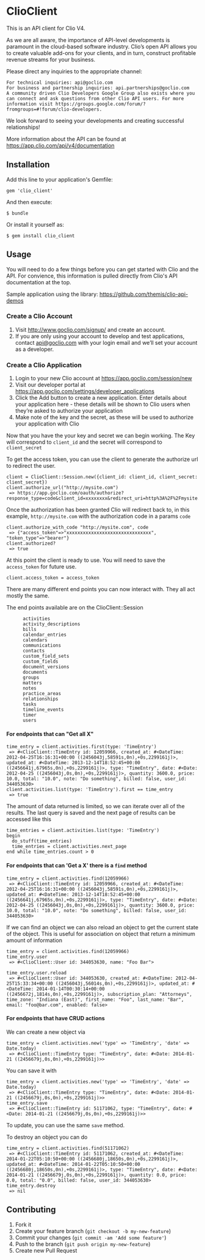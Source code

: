 # ClioClient

This is an API client for Clio V4.

As we are all aware, the importance of API-level developments is paramount in the cloud-based software industry. Clio’s open API allows you to create valuable add-ons for your clients, and in turn, construct profitable revenue streams for your business.

Please direct any inquiries to the appropriate channel:

    For technical inquiries: api@goclio.com
    For business and partnership inquiries: api.partnerships@goclio.com
    A community driven Clio Developers Google Group also exists where you can connect and ask questions from other Clio API users. For more information visit https://groups.google.com/forum/?fromgroups=#!forum/clio-developers.

We look forward to seeing your developments and creating successful relationships!

More information about the API can be found at https://app.clio.com/api/v4/documentation

## Installation

Add this line to your application's Gemfile:

    gem 'clio_client'

And then execute:

    $ bundle

Or install it yourself as:

    $ gem install clio_client

## Usage

You will need to do a few things before you can get started with Clio and the API. For convience, this information is pulled directly from Clio's API documentation at the top.

Sample application using the library: https://github.com/themis/clio-api-demos

### Create a Clio Account

1. Visit http://www.goclio.com/signup/ and create an account.
2. If you are only using your account to develop and test applications, contact api@goclio.com with your login email and we’ll set your account as a developer.

### Create a Clio Application

1. Login to your new Clio account at https://app.goclio.com/session/new
2. Visit our developer portal at https://app.goclio.com/settings/developer_applications
3. Click the Add button to create a new application. Enter details about your application here - these details will be shown to Clio users when they’re asked to authorize your application
4. Make note of the key and the secret, as these will be used to authorize your application with Clio

Now that you have the your key and secret we can begin working. The Key will correspond to `client_id` and the secret will correspond to `client_secret`

To get the access token, you can use the client to generate the authorize url to redirect the user. 

```
client = ClioClient::Session.new({client_id: client_id, client_secret: client_secret})
client.authorize_url("http://mysite.com")
 => https://app.goclio.com/oauth/authorize?response_type=code&client_id=xxxxxxxx&redirect_uri=http%3A%2F%2Fmysite.com
```
Once the authorization has been granted Clio will redirect back to, in this example, `http://mysite.com` with the authorization code in a params `code`

```
client.authorize_with_code "http://mysite.com", code
 => {"access_token"=>"xxxxxxxxxxxxxxxxxxxxxxxxxxxxxxx", "token_type"=>"bearer"} 
client.authorized?
 => true
```

At this point the client is ready to use. You will need to save the `access_token` for future use. 

```
client.access_token = access_token
````

There are many different end points you can now interact with. They all act mostly the same. 

The end points available are on the ClioClient::Session
```
      activities
      activity_descriptions
      bills
      calendar_entries
      calendars
      communications
      contacts
      custom_field_sets
      custom_fields
      document_versions
      documents
      groups
      matters
      notes
      practice_areas
      relationships
      tasks
      timeline_events
      timer
      users
```



#### For endpoints that can "Get all X" 

```
time_entry = client.activities.first(type: 'TimeEntry')
 => #<ClioClient::TimeEntry id: 12059966, created_at: #<DateTime: 2012-04-25T16:16:31+00:00 ((2456043j,58591s,0n),+0s,2299161j)>, updated_at: #<DateTime: 2013-12-14T18:52:45+00:00 ((2456641j,67965s,0n),+0s,2299161j)>, type: "TimeEntry", date: #<Date: 2012-04-25 ((2456043j,0s,0n),+0s,2299161j)>, quantity: 3600.0, price: 10.0, total: "10.0", note: "Do something", billed: false, user_id: 344053630> 
client.activities.list(type: 'TimeEntry').first == time_entry
 => true

```

The amount of data returned is limited, so we can iterate over all of the results. The last query is saved and the next page of results can be accessed like this
```
time_entries = client.activities.list(type: 'TimeEntry')
begin
  do_stuff(time_entries)
  time_entries = client.activities.next_page
end while time_entries.count > 0
```

#### For endpoints that can 'Get a X' there is a `find` method
```
time_entry = client.activities.find(12059966)
 => #<ClioClient::TimeEntry id: 12059966, created_at: #<DateTime: 2012-04-25T16:16:31+00:00 ((2456043j,58591s,0n),+0s,2299161j)>, updated_at: #<DateTime: 2013-12-14T18:52:45+00:00 ((2456641j,67965s,0n),+0s,2299161j)>, type: "TimeEntry", date: #<Date: 2012-04-25 ((2456043j,0s,0n),+0s,2299161j)>, quantity: 3600.0, price: 10.0, total: "10.0", note: "Do something", billed: false, user_id: 344053630> 
```

If we can find an object we can also reload an object to get the current state of the object. This is useful for association on object that return a minimum amount of information
```
time_entry = client.activities.find(12059966)
time_entry.user
 => #<ClioClient::User id: 344053630, name: "Foo Bar"> 

time_entry.user.reload
 => #<ClioClient::User id: 344053630, created_at: #<DateTime: 2012-04-25T15:33:34+00:00 ((2456043j,56014s,0n),+0s,2299161j)>, updated_at: #<DateTime: 2014-01-14T00:30:14+00:00 ((2456672j,1814s,0n),+0s,2299161j)>, subscription_plan: "Attorneys", time_zone: "Indiana (East)", first_name: "Foo", last_name: "Bar", email: "foo@bar.com", enabled: false> 

```

#### For endpoints that have CRUD actions

We can create a new object via
```
time_entry = client.activities.new('type' => 'TimeEntry', 'date' => Date.today)
 => #<ClioClient::TimeEntry type: "TimeEntry", date: #<Date: 2014-01-21 ((2456679j,0s,0n),+0s,2299161j)>> 
```

You can save it with
```
time_entry = client.activities.new('type' => 'TimeEntry', 'date' => Date.today)
 => #<ClioClient::TimeEntry type: "TimeEntry", date: #<Date: 2014-01-21 ((2456679j,0s,0n),+0s,2299161j)>> 
time_entry.save
 => #<ClioClient::TimeEntry id: 51171062, type: "TimeEntry", date: #<Date: 2014-01-21 ((2456679j,0s,0n),+0s,2299161j)>> 

```

To update, you can use the same `save` method. 

To destroy an object you can do
```
time_entry = client.activities.find(51171062)
 => #<ClioClient::TimeEntry id: 51171062, created_at: #<DateTime: 2014-01-22T05:10:50+00:00 ((2456680j,18650s,0n),+0s,2299161j)>, updated_at: #<DateTime: 2014-01-22T05:10:50+00:00 ((2456680j,18650s,0n),+0s,2299161j)>, type: "TimeEntry", date: #<Date: 2014-01-21 ((2456679j,0s,0n),+0s,2299161j)>, quantity: 0.0, price: 0.0, total: "0.0", billed: false, user_id: 344053630> 
time_entry.destroy
 => nil
```





## Contributing

1. Fork it
2. Create your feature branch (`git checkout -b my-new-feature`)
3. Commit your changes (`git commit -am 'Add some feature'`)
4. Push to the branch (`git push origin my-new-feature`)
5. Create new Pull Request
